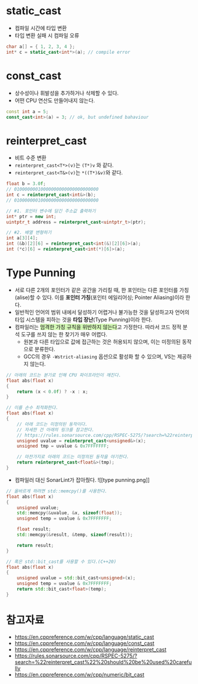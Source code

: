# static_cast
- 컴파일 시간에 타입 변환
- 타입 변환 실패 시 컴파일 오류
```cpp
char a[] = { 1, 2, 3, 4 };
int* c = static_cast<int*>(a); // compile error
```

# const_cast
- 상수성이나 휘발성을 추가하거나 삭제할 수 있다.
- 어떤 CPU 연산도 만들어내지 않는다.
```cpp
const int a = 5;
const_cast<int>(a) = 3; // ok, but undefined bahaviour
```

# reinterpret_cast
- 비트 수준 변환
- `reinterpret_cast<T*>(v)`는 `(T*)v` 와 같다.
- `reinterpret_cast<T&>(v)`는 `*((T*)&v)`와 같다.
```cpp
float b = 3.0f;
// 01000000010000000000000000000000
int c = reinterpret_cast<int&>(b);
// 01000000010000000000000000000000

// #1. 포인터 변수에 담긴 주소값 출력하기
int* ptr = new int;
uintptr_t address = reinterpret_cast<uintptr_t>(ptr);

// #2. 배열 변형하기
int a[3][4];
int (&b)[2][6] = reinterpret_cast<int(&)[2][6]>(a);
int (*c)[6] = reinterpret_cast<int(*)[6]>(a);
```

# Type Punning
- 서로 다른 2개의 포인터가 같은 공간을 가리킬 때, 한 포인터는 다른 포인터를 가칭(alise)할 수 있다. 이를 **포인터 가칭**(포인터 에일리어싱; Pointer Aliasing)이라 한다.
- 일반적인 언어의 범위 내에서 달성하기 어렵거나 불가능한 것을 달성하고자 언어의 타입 시스템을 피하는 것을 **타입 장난**(Type Punning)이라 한다.
- 컴파일러는 <span style="background:#d3f8b6">엄격한 가칭 규칙을 위반하지 않는다</span>고 가정한다. 따라서 코드 정적 분석 도구를 쓰지 않는 한 찾기가 매우 어렵다.
	- 원본과 다른 타입으로 값에 접근하는 것은 허용되지 않으며, 이는 미정의된 동작으로 분류한다.
	- GCC의 경우 `-Wstrict-aliasing` 옵션으로 활성화 할 수 있으며, VS는 제공하지 않는다.
```cpp
// 아래의 코드는 분기로 인해 CPU 파이프라인이 깨진다.
float abs(float x)
{
	return (x < 0.0f) ? -x : x;
}

// 이를 손수 최적화한다.
float abs(float x)
{
	// 아래 코드는 미정의된 동작이다.
	// 자세한 건 아래의 링크를 참고한다.
	// https://rules.sonarsource.com/cpp/RSPEC-5275/?search=%22reinterpret_cast%22%20should%20be%20used%20carefully
	unsigned uvalue = reinterpret_cast<unsigned&>(x);
	unsigned tmp = uvalue & 0x7FFFFFFF;

	// 마찬가지로 아래의 코드는 미정의된 동작을 야기한다.
	return reinterpret_cast<float&>(tmp); 
}
```

- 컴파일러 대신 SonarLint가 잡아줬다.
![[type punning.png]]

```cpp
// 올바르게 하려면 std::memcpy()를 사용한다.
float abs(float x)
{
	unsigned uvalue;
	std::memcpy(&uvalue, &x, sizeof(float));
	unsigned temp = uvalue & 0x7FFFFFFF;

	float result;
	std::memcpy(&result, &temp, sizeof(result));

	return result;
}

// 혹은 std::bit_cast를 사용할 수 있다.(C++20)
float abs(float x)
{
    unsigned uvalue = std::bit_cast<unsigned>(x);
    unsigned temp = uvalue & 0x7FFFFFFF;
    return std::bit_cast<float>(temp);
}
```
# 참고자료
- https://en.cppreference.com/w/cpp/language/static_cast
- https://en.cppreference.com/w/cpp/language/const_cast
- https://en.cppreference.com/w/cpp/language/reinterpret_cast
- https://rules.sonarsource.com/cpp/RSPEC-5275/?search=%22reinterpret_cast%22%20should%20be%20used%20carefully
- https://en.cppreference.com/w/cpp/numeric/bit_cast